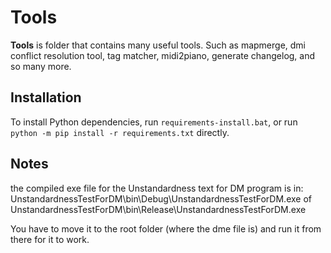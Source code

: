 # Tools

**Tools** is folder that contains many useful tools. Such as mapmerge,
dmi conflict resolution tool, tag matcher, midi2piano, generate changelog,
and so many more.

## Installation

To install Python dependencies, run `requirements-install.bat`, or run
`python -m pip install -r requirements.txt` directly.

## Notes

the compiled exe file for the Unstandardness text for DM program is in:
UnstandardnessTestForDM\bin\Debug\UnstandardnessTestForDM.exe
of
UnstandardnessTestForDM\bin\Release\UnstandardnessTestForDM.exe

You have to move it to the root folder (where the dme file is) and run it from there for it to work.
